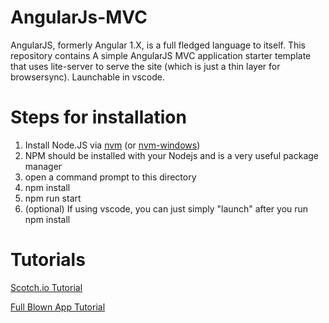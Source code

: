 # AngularJs-MVC
AngularJS, formerly Angular 1.X, is a full fledged language to itself. This repository contains A simple AngularJS MVC application starter template that uses lite-server to serve the site (which is just a thin layer for browsersync). Launchable in vscode.

# Steps for installation
1. Install Node.JS via [nvm](https://github.com/creationix/nvm) (or [nvm-windows](https://github.com/coreybutler/nvm-windows))
2. NPM should be installed with your Nodejs and is a very useful package manager
3. open a command prompt to this directory 
4. npm install
5. npm run start
6. (optional) If using vscode, you can just simply "launch" after you run npm install

# Tutorials

[Scotch.io Tutorial](https://scotch.io/courses/getting-started-with-angularjs-1x)

[Full Blown App Tutorial](https://docs.angularjs.org/tutorial)
